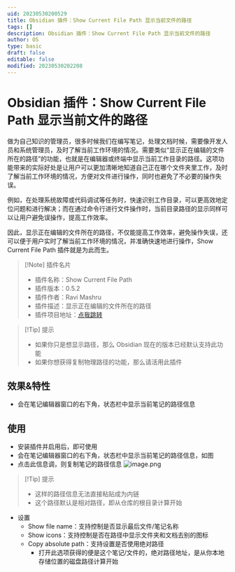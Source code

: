 ```yaml
---
uid: 20230530200529
title: Obsidian 插件：Show Current File Path 显示当前文件的路径
tags: []
description: Obsidian 插件：Show Current File Path 显示当前文件的路径
author: OS
type: basic
draft: false
editable: false
modified: 20230530202208
---
```


# Obsidian 插件：Show Current File Path 显示当前文件的路径

做为自己知识的管理员，很多时候我们在编写笔记，处理文档时候，需要像开发人员和系统管理员，及时了解当前工作环境的情况。需要类似“显示正在编辑的文件所在的路径”的功能，也就是在编辑器或终端中显示当前工作目录的路径。这项功能带来的实际好处是让用户可以更加清晰地知道自己正在哪个文件夹里工作，及时了解当前工作环境的情况，方便对文件进行操作，同时也避免了不必要的操作失误。

例如，在处理系统故障或代码调试等任务时，快速识别工作目录，可以更高效地定位问题和进行解决；而在通过命令行进行文件操作时，当前目录路径的显示同样可以让用户避免误操作，提高工作效率。

因此，显示正在编辑的文件所在的路径，不仅能提高工作效率，避免操作失误，还可以便于用户实时了解当前工作环境的情况，并准确快速地进行操作，Show Current File Path 插件就是为此而生。

> [!Note] 插件名片
> - 插件名称：Show Current File Path
> - 插件版本：0.5.2
> - 插件作者：Ravi Mashru
> - 插件描述：显示正在编辑的文件所在的路径
> - 插件项目地址：[点我跳转](https://github.com/ravimashru/obsidian-show-file-path)

> [!Tip] 提示
> - 如果你只是想显示路径，那么 Obsidian 现在的版本已经默认支持此功能
> - 如果你想获得复制物理路径的功能，那么请活用此插件

## 效果&特性

- 会在笔记编辑器窗口的右下角，状态栏中显示当前笔记的路径信息

## 使用

- 安装插件并启用后，即可使用
- 会在笔记编辑器窗口的右下角，状态栏中显示当前笔记的路径信息，如图
- 点击此信息调，则复制笔记的路径信息
![image.png](https://cdn.pkmer.cn/images/20230530201602.png!pkmer)

> [!Tip] 提示
> - 这样的路径信息无法直接粘贴成为内链
> - 这个路径默认是相对路径，即从仓库的根目录计算开始

- 设置
	- Show file name：支持控制是否显示最后文件/笔记名称
	- Show icons：支持控制是否在路径中显示文件夹和文档去别的图标
	- Copy absolute path：支持设置是否使用绝对路径
		- 打开此选项获得的便是这个笔记/文件的，绝对路径地址，是从你本地存储位置的磁盘路径计算开始
